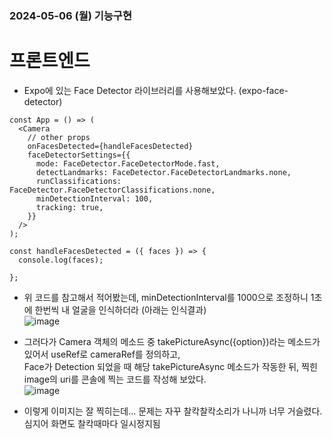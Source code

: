 ### 2024-05-06 (월) 기능구현
# 프론트엔드
- Expo에 있는 Face Detector 라이브러리를 사용해보았다. (expo-face-detector)
```
const App = () => (
  <Camera
    // other props
    onFacesDetected={handleFacesDetected}
    faceDetectorSettings={{
      mode: FaceDetector.FaceDetectorMode.fast,
      detectLandmarks: FaceDetector.FaceDetectorLandmarks.none,
      runClassifications: FaceDetector.FaceDetectorClassifications.none,
      minDetectionInterval: 100,
      tracking: true,
    }}
  />
);

const handleFacesDetected = ({ faces }) => {
  console.log(faces);

};
```
- 위 코드를 참고해서 적어봤는데, minDetectionInterval를 1000으로 조정하니 1초에 한번씩 내 얼굴을 인식하더라 (아래는 인식결과)  
![image](https://github.com/ChaeDoll/TIL/assets/108540812/c3e97e4c-3ddd-44ae-bd9d-10d49f8fc064)

- 그러다가 Camera 객체의 메소드 중 takePictureAsync({option})라는 메소드가 있어서 useRef로 cameraRef를 정의하고,  
Face가 Detection 되었을 때 해당 takePictureAsync 메소드가 작동한 뒤, 찍힌 image의 uri를 콘솔에 찍는 코드를 작성해 보았다.  
![image](https://github.com/ChaeDoll/TIL/assets/108540812/8355552d-24db-4b04-b6eb-bdb396547958)
- 이렇게 이미지는 잘 찍히는데... 문제는 자꾸 찰칵찰칵소리가 나니까 너무 거슬렸다. 심지어 화면도 찰칵때마다 일시정지됨
